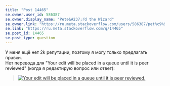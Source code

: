 ```yaml
---
title: "Post 14465"
se.owner.user_id: 586387
se.owner.display_name: "Petə&#237;ŕd the Wizard"
se.owner.link: "https://ru.meta.stackoverflow.com/users/586387/pet%c9%99%c3%ad%c5%95d-the-wizard"
se.link: "https://ru.meta.stackoverflow.com/q/14465"
se.post_id: 14465
se.post_type: question
---
```

<p>У меня ещё нет 2k репутации, поэтому я могу только предлагать правки.<br />
Нет перевода для &quot;Your edit will be placed in a queue until it is peer reviewed&quot; (когда я редактирую вопрос или ответ):</p>
<blockquote>
<p><a href="https://i.sstatic.net/AJ7carG8.png" rel="nofollow noreferrer"><img src="https://i.sstatic.net/AJ7carG8.png" alt="Your edit will be placed in a queue until it is peer reviewed." /></a></p>
</blockquote>
